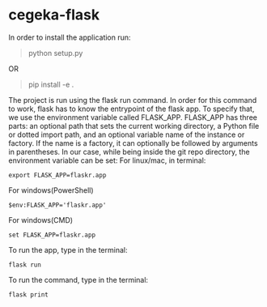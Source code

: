 # cegeka-flask

In order to install the application run:

> python setup.py

OR

> pip install -e .

The project is run using the flask run command. In order for this command to work, flask has to know the entrypoint of the flask app. To specify that, we use the environment variable called FLASK_APP.
FLASK_APP has three parts: an optional path that sets the current working directory, a Python file or dotted import path, and an optional variable name of the instance or factory. If the name is a factory, it can optionally be followed by arguments in parentheses.
In our case, while being inside the git repo directory, the environment variable can be set: 
For linux/mac, in terminal:
```
export FLASK_APP=flaskr.app
```
For windows(PowerShell)
```
$env:FLASK_APP='flaskr.app'
```
For windows(CMD)
```
set FLASK_APP=flaskr.app
```

To run the app, type in the terminal:
```
flask run
```
To run the command, type in the terminal:
```
flask print
```